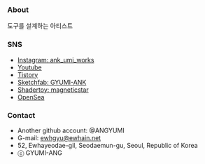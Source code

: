 ### About
도구를 설계하는 아티스트

### SNS 
- <a href = "https://www.instagram.com/ank_umi_works/">Instagram: ank_umi_works</a>
- <a href = "https://www.youtube.com/channel/UChXviYpoyVkufs_QGrhMaZQ">Youtube</a>
- <a href = "https://3darvr.tistory.com/">Tistory</a>
- <a href = "https://sketchfab.com/GYUMI-ANK/models">Sketchfab: GYUMI-ANK</a>
- <a href = "https://www.shadertoy.com/profile?show=shaders">Shadertoy: magneticstar</a>
- <a href = "https://opensea.io/?ref=0x93602bfb0cf759a9a19e6efec14ade1c659ae4db&locale=ko">OpenSea</a>

### Contact 
- Another github account: @ANGYUMI
- G-mail: ewhgyu@ewhain.net
- 52, Ewhayeodae-gil, Seodaemun-gu, Seoul, Republic of Korea
- ⓒ GYUMI-ANG
